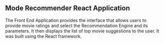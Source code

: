 ## Mode Recommender React Application

The Front End Application provides the interface that allows users to provide movie ratings and select
the Recommendation Engine and its parameters. 
It then displays the list of top movie suggestions to the user.
It was built using the React framework.
